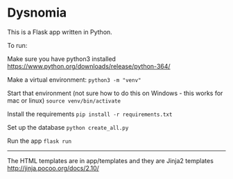 # Dysnomia

This is a Flask app written in Python.

To run:

Make sure you have python3 installed
https://www.python.org/downloads/release/python-364/

Make a virtual environment:
`python3 -m "venv"`

Start that environment (not sure how to do this on Windows - this works for mac or linux)
`source venv/bin/activate`

Install the requirements
`pip install -r requirements.txt`

Set up the database
`python create_all.py`

Run the app
`flask run`

----

The HTML templates are in app/templates and they are Jinja2 templates
http://jinja.pocoo.org/docs/2.10/
